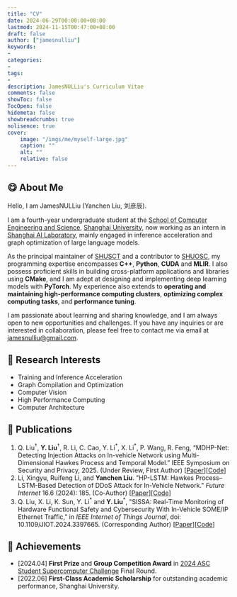 ```yaml
---
title: "CV"
date: 2024-06-29T00:00:00+08:00
lastmod: 2024-11-15T00:47:00+08:00
draft: false
author: ["jamesnulliu"]
keywords:
-
categories:
-
tags:
-
description: JamesNULLiu's Curriculum Vitae
comments: false
showToc: false
TocOpen: false
hidemeta: false
showbreadcrumbs: true
nolisence: true
cover:
    image: "/imgs/me/myself-large.jpg"
    caption: ""
    alt: ""
    relative: false 
---
```


## 😋 About Me 

Hello, I am JamesNULLiu (Yanchen Liu, 刘彦辰).

I am a fourth-year undergraduate student at the [School of Computer Engineering and Science](https://cs.shu.edu.cn/), [Shanghai University](https://www.shu.edu.cn/), now working as an intern in [Shanghai AI Laboratory](https://www.shlab.org.cn), mainly engaged in inference acceleration and graph optimization of large language models.

As the principal maintainer of [SHUSCT](https://github.com/SHUSCT) and a contributor to [SHUOSC](https://github.com/shuosc), my programming expertise encompasses **C++**, **Python**, **CUDA** and **MLIR**. I also possess proficient skills in building cross-platform applications and libraries using **CMake**, and I am adept at designing and implementing deep learning models with **PyTorch**. My experience also extends to **operating and maintaining high-performance computing clusters**, **optimizing complex computing tasks**, and **performance tuning**.

I am passionate about learning and sharing knowledge, and I am always open to new opportunities and challenges. If you have any inquiries or are interested in collaboration, please feel free to contact me via email at jamesnulliu@gmail.com.

## 🔬 Research Interests

- Training and Inference Acceleration
- Graph Compilation and Optimization
- Computer Vision
- High Performance Computing
- Computer Architecture

## 📰 Publications

1. Q. Liu$^\dagger$, **Y. Liu**$^\dagger$, R. Li, C. Cao, Y. Li$^*$, X. Li$^*$, P. Wang, R. Feng, “MDHP-Net: Detecting Injection Attacks on In-vehicle Network using Multi-Dimensional Hawkes Process and Temporal Model.” IEEE Symposium on Security and Privacy, 2025. (Under Review, First Author) [[Paper](https://arxiv.org/abs/2411.10258)][[Code](https://arxiv.org/abs/2411.10258)]
2. Li, Xingyu, Ruifeng Li, and **Yanchen Liu**. "HP-LSTM: Hawkes Process–LSTM-Based Detection of DDoS Attack for In-Vehicle Network." *Future Internet* 16.6 (2024): 185. (Co-Author) [[Paper](https://www.mdpi.com/1999-5903/16/6/185)][[Code](https://github.com/jamesnulliu/HP-LSTM)]
3. Q. Liu, X. Li, K. Sun, Y. Li$^*$ and **Y. Liu**$^*$, "SISSA: Real-Time Monitoring of Hardware Functional Safety and Cybersecurity With In-Vehicle SOME/IP Ethernet Traffic," in *IEEE Internet of Things Journal*, doi: 10.1109/JIOT.2024.3397665. (Corresponding Author) [[Paper](https://ieeexplore.ieee.org/document/10521910)][[Code](https://github.com/jamesnulliu/SISSA)]

## 🎉 Achievements

- [2024.04] **First Prize** and **Group Competition Award** in [2024 ASC Student Supercomputer Challenge](http://www.asc-events.org/StudentChallenge/index.html#) Final Round.
- [2022.06] **First-Class Academic Scholarship** for outstanding academic performance, Shanghai University.